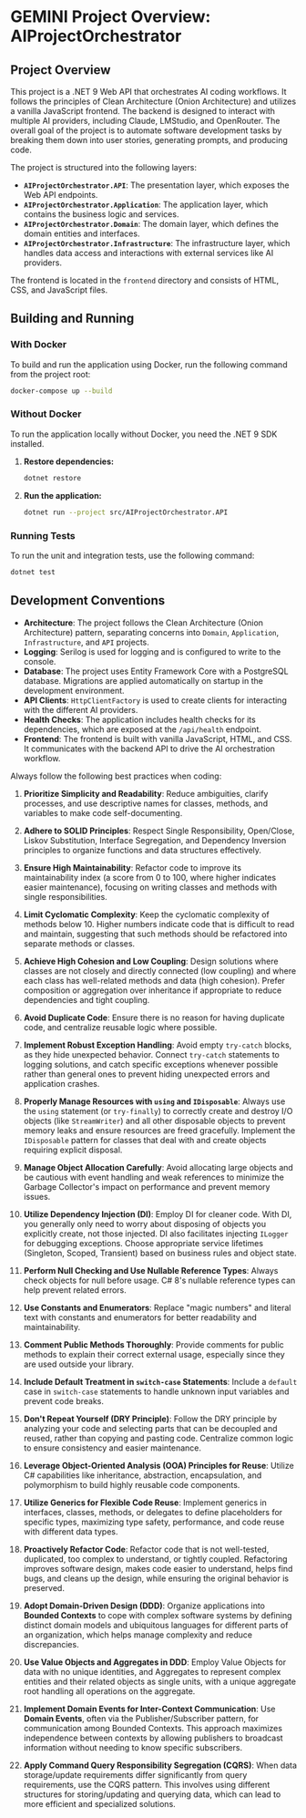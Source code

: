 # GEMINI Project Overview: AIProjectOrchestrator

## Project Overview

This project is a .NET 9 Web API that orchestrates AI coding workflows. It follows the principles of Clean Architecture (Onion Architecture) and utilizes a vanilla JavaScript frontend. The backend is designed to interact with multiple AI providers, including Claude, LMStudio, and OpenRouter. The overall goal of the project is to automate software development tasks by breaking them down into user stories, generating prompts, and producing code.

The project is structured into the following layers:

*   **`AIProjectOrchestrator.API`**: The presentation layer, which exposes the Web API endpoints.
*   **`AIProjectOrchestrator.Application`**: The application layer, which contains the business logic and services.
*   **`AIProjectOrchestrator.Domain`**: The domain layer, which defines the domain entities and interfaces.
*   **`AIProjectOrchestrator.Infrastructure`**: The infrastructure layer, which handles data access and interactions with external services like AI providers.

The frontend is located in the `frontend` directory and consists of HTML, CSS, and JavaScript files.

## Building and Running

### With Docker

To build and run the application using Docker, run the following command from the project root:

```bash
docker-compose up --build
```

### Without Docker

To run the application locally without Docker, you need the .NET 9 SDK installed.

1.  **Restore dependencies:**
    ```bash
    dotnet restore
    ```

2.  **Run the application:**
    ```bash
    dotnet run --project src/AIProjectOrchestrator.API
    ```

### Running Tests

To run the unit and integration tests, use the following command:

```bash
dotnet test
```

## Development Conventions

*   **Architecture**: The project follows the Clean Architecture (Onion Architecture) pattern, separating concerns into `Domain`, `Application`, `Infrastructure`, and `API` projects.
*   **Logging**: Serilog is used for logging and is configured to write to the console.
*   **Database**: The project uses Entity Framework Core with a PostgreSQL database. Migrations are applied automatically on startup in the development environment.
*   **API Clients**: `HttpClientFactory` is used to create clients for interacting with the different AI providers.
*   **Health Checks**: The application includes health checks for its dependencies, which are exposed at the `/api/health` endpoint.
*   **Frontend**: The frontend is built with vanilla JavaScript, HTML, and CSS. It communicates with the backend API to drive the AI orchestration workflow.


Always follow the following best practices when coding:

1.  **Prioritize Simplicity and Readability**: Reduce ambiguities, clarify processes, and use descriptive names for classes, methods, and variables to make code self-documenting.
2.  **Adhere to SOLID Principles**: Respect Single Responsibility, Open/Close, Liskov Substitution, Interface Segregation, and Dependency Inversion principles to organize functions and data structures effectively.
3.  **Ensure High Maintainability**: Refactor code to improve its maintainability index (a score from 0 to 100, where higher indicates easier maintenance), focusing on writing classes and methods with single responsibilities.
4.  **Limit Cyclomatic Complexity**: Keep the cyclomatic complexity of methods below 10. Higher numbers indicate code that is difficult to read and maintain, suggesting that such methods should be refactored into separate methods or classes.
5.  **Achieve High Cohesion and Low Coupling**: Design solutions where classes are not closely and directly connected (low coupling) and where each class has well-related methods and data (high cohesion). Prefer composition or aggregation over inheritance if appropriate to reduce dependencies and tight coupling.
6.  **Avoid Duplicate Code**: Ensure there is no reason for having duplicate code, and centralize reusable logic where possible.

8.  **Implement Robust Exception Handling**: Avoid empty `try-catch` blocks, as they hide unexpected behavior. Connect `try-catch` statements to logging solutions, and catch specific exceptions whenever possible rather than general ones to prevent hiding unexpected errors and application crashes.
9.  **Properly Manage Resources with `using` and `IDisposable`**: Always use the `using` statement (or `try-finally`) to correctly create and destroy I/O objects (like `StreamWriter`) and all other disposable objects to prevent memory leaks and ensure resources are freed gracefully. Implement the `IDisposable` pattern for classes that deal with and create objects requiring explicit disposal.
10. **Manage Object Allocation Carefully**: Avoid allocating large objects and be cautious with event handling and weak references to minimize the Garbage Collector's impact on performance and prevent memory issues.
11. **Utilize Dependency Injection (DI)**: Employ DI for cleaner code. With DI, you generally only need to worry about disposing of objects you explicitly create, not those injected. DI also facilitates injecting `ILogger` for debugging exceptions. Choose appropriate service lifetimes (Singleton, Scoped, Transient) based on business rules and object state.
12. **Perform Null Checking and Use Nullable Reference Types**: Always check objects for null before usage. C# 8's nullable reference types can help prevent related errors.
13. **Use Constants and Enumerators**: Replace "magic numbers" and literal text with constants and enumerators for better readability and maintainability.
14. **Comment Public Methods Thoroughly**: Provide comments for public methods to explain their correct external usage, especially since they are used outside your library.
15. **Include Default Treatment in `switch-case` Statements**: Include a `default` case in `switch-case` statements to handle unknown input variables and prevent code breaks.

17. **Don't Repeat Yourself (DRY Principle)**: Follow the DRY principle by analyzing your code and selecting parts that can be decoupled and reused, rather than copying and pasting code. Centralize common logic to ensure consistency and easier maintenance.
18. **Leverage Object-Oriented Analysis (OOA) Principles for Reuse**: Utilize C# capabilities like inheritance, abstraction, encapsulation, and polymorphism to build highly reusable code components.
19. **Utilize Generics for Flexible Code Reuse**: Implement generics in interfaces, classes, methods, or delegates to define placeholders for specific types, maximizing type safety, performance, and code reuse with different data types.
20. **Proactively Refactor Code**: Refactor code that is not well-tested, duplicated, too complex to understand, or tightly coupled. Refactoring improves software design, makes code easier to understand, helps find bugs, and cleans up the design, while ensuring the original behavior is preserved.

22. **Adopt Domain-Driven Design (DDD)**: Organize applications into **Bounded Contexts** to cope with complex software systems by defining distinct domain models and ubiquitous languages for different parts of an organization, which helps manage complexity and reduce discrepancies.
23. **Use Value Objects and Aggregates in DDD**: Employ Value Objects for data with no unique identities, and Aggregates to represent complex entities and their related objects as single units, with a unique aggregate root handling all operations on the aggregate.
24. **Implement Domain Events for Inter-Context Communication**: Use **Domain Events**, often via the Publisher/Subscriber pattern, for communication among Bounded Contexts. This approach maximizes independence between contexts by allowing publishers to broadcast information without needing to know specific subscribers.
25. **Apply Command Query Responsibility Segregation (CQRS)**: When data storage/update requirements differ significantly from query requirements, use the CQRS pattern. This involves using different structures for storing/updating and querying data, which can lead to more efficient and specialized solutions.

